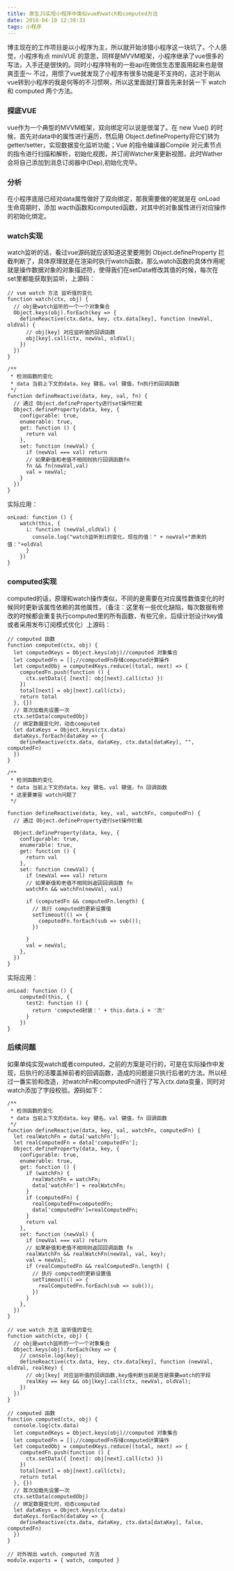 ```yaml
---
title: 原生JS实现小程序中类似vue的watch和computed方法
date: 2018-04-10 12:39:33
tags: 小程序
---
```

博主现在的工作项目是以小程序为主，所以就开始涉猎小程序这一块坑了。个人感觉，小程序有点 miniVUE 的意思，同样是MVVM框架，小程序继承了vue很多的写法，入手还是很快的。同时小程序特有的一些api在微信生态里面用起来也是很爽歪歪～ 不过，用惯了vue就发现了小程序有很多功能是不支持的，这对于刚从vue转到小程序的我是何等的不习惯啊，所以这里面就打算首先来封装一下 watch 和 computed 两个方法。

### 探底VUE
vue作为一个典型的MVVM框架，双向绑定可以说是很溜了。在 new Vue() 的时候，首先对data中的属性进行遍历，然后用 Object.defineProperty将它们转为 getter/setter，实现数据变化监听功能；Vue 的指令编译器Compile 对元素节点的指令进行扫描和解析，初始化视图，并订阅Watcher来更新视图，此时Wather 会将自己添加到消息订阅器中(Dep),初始化完毕。

### 分析
在小程序底层已经对data属性做好了双向绑定，那我需要做的呢就是在 onLoad 生命周期时，添加 wacth函数和computed函数，对其中的对象属性进行对应操作的初始化绑定。
### watch实现
watch监听的话，看过vue源码就应该知道这里要用到 Object.defineProperty 拦截判断了，具体原理就是在渲染时执行watch函数，那么watch函数的具体作用呢就是操作数据对象的对象描述符，使得我们在setData修改其值的时候，每次在set里都能获取到监听，上源码：

```
// vue watch 方法 监听值的变化
function watch(ctx, obj) {
  // obj是watch监听的一个一个对象集合 
  Object.keys(obj).forEach(key => {
    defineReactive(ctx.data, key, ctx.data[key], function (newVal, oldVal) {
      // obj[key] 对应监听值的回调函数
      obj[key].call(ctx, newVal, oldVal);
    })
  })
}

/**
 * 检测函数的变化
 * data 当前上下文的data，key 键名，val 键值，fn执行的回调函数
 */
function defineReactive(data, key, val, fn) {
  // 通过 Object.defineProperty进行set操作拦截
  Object.defineProperty(data, key, {
    configurable: true,
    enumerable: true,
    get: function () {
      return val
    }, 
    set: function (newVal) {
      if (newVal === val) return
      // 如果新值和老值不相同则执行回调函数fn
      fn && fn(newVal,val)
      val = newVal;
    }
  })
}
```

实际应用：

```
onLoad: function () {
    watch(this, {
      i: function (newVal,oldVal) {
        console.log("watch监听到i的变化，现在的值：" + newVal+"原来的值："+oldVal
      }
    })
}
```

### computed实现
computed的话，原理和watch操作类似，不同的是需要在对应属性数值变化的时候同时更新该属性依赖的其他属性，（备注：这里有一些优化缺陷，每次数据有修改的时候都会重复执行computed里的所有函数，有些冗余，后续计划设计key值或者采用发布订阅模式优化）上源码：
```
// computed 函数
function computed(ctx, obj) {
  let computedKeys = Object.keys(obj)//computed 对象集合
  let computedFn = [];//computedFn存储computed计算操作
  let computedObj = computedKeys.reduce((total, next) => {
    computedFn.push(function () {
      ctx.setData({ [next]: obj[next].call(ctx) })
    })
    total[next] = obj[next].call(ctx);
    return total
  }, {})
  // 首次加载先设置一次
  ctx.setData(computedObj)
  // 绑定数据变化时，动态computed
  let dataKeys = Object.keys(ctx.data)
  dataKeys.forEach(dataKey => {
    defineReactive(ctx.data, dataKey, ctx.data[dataKey], "", computedFn)
  })
}

/**
 * 检测函数的变化
 * data 当前上下文的data，key 键名，val 键值，fn 回调函数
 * 这里要兼容 watch问题了
 */

function defineReactive(data, key, val, watchFn, computedFn) {
  // 通过 Object.defineProperty进行set操作拦截

  Object.defineProperty(data, key, {
    configurable: true,
    enumerable: true,
    get: function () {
      return val
    },
    set: function (newVal) {
      if (newVal === val) return
      // 如果新值和老值不相同则返回回调函数 fn
      watchFn && watchFn(newVal, val)

      if (computedFn && computedFn.length) {
        // 执行 computed的更新设置值
        setTimeout(() => {
          computedFn.forEach(sub => sub());
        })

      }
      val = newVal;
    },
  })
}
```
实际应用：

```
onLoad: function () {
    computed(this, {
      test2: function () {
        return 'computed封装：' + this.data.i + '次'
      }
    })
}
```

### 后续问题
如果单纯实现watch或者computed，之前的方案是可行的，可是在实际操作中发现，后执行的活覆盖掉前者的回调函数，造成的问题是只执行后者的方法。所以经过一番实验和改造，对watchFn和computedFn进行了写入ctx.data变量，同时对watch添加了字段校验。源码如下：
```
/**
 * 检测函数的变化
 * data 当前上下文的data，key 键名，val 键值，fn 回调函数
 */
function defineReactive(data, key, val, watchFn, computedFn) {
  let realWatchFn = data['watchFn'];
  let realComputedFn = data['computedFn'];
  Object.defineProperty(data, key, {
    configurable: true,
    enumerable: true,
    get: function () {
      if (watchFn) {
        realWatchFn = watchFn;
        data['watchFn'] = realWatchFn;
      }
      if (computedFn) {
        realComputedFn=computedFn;
        data['computedFn']=realComputedFn;
      }
      return val
    },
    set: function (newVal) {
      if (newVal === val) return
      // 如果新值和老值不相同则返回回调函数 fn
      realWatchFn && realWatchFn(newVal, val, key);
      val = newVal;
      if (realComputedFn && realComputedFn.length) {
        // 执行 computed的更新设置值
        setTimeout(() => {
          realComputedFn.forEach(sub => sub());
        })
      }
    },
  })
}

// vue watch 方法 监听值的变化
function watch(ctx, obj) {
  // obj是watch监听的一个一个对象集合 
  Object.keys(obj).forEach(key => {
    // console.log(key);
    defineReactive(ctx.data, key, ctx.data[key], function (newVal, oldVal, realKey) {
      // obj[key] 对应监听值的回调函数,key值判断当前是否是需要watch的字段
      realKey == key && obj[key].call(ctx, newVal, oldVal);
    })
  })
}

// computed 函数
function computed(ctx, obj) {
  console.log(ctx.data)
  let computedKeys = Object.keys(obj)//computed 对象集合
  let computedFn = [];//computedFn存储computed计算操作
  let computedObj = computedKeys.reduce((total, next) => {
    computedFn.push(function () {
      ctx.setData({ [next]: obj[next].call(ctx) })
    })
    total[next] = obj[next].call(ctx);
    return total
  }, {})
  // 首次加载先设置一次
  ctx.setData(computedObj)
  // 绑定数据变化时，动态computed
  let dataKeys = Object.keys(ctx.data)
  dataKeys.forEach(dataKey => {
    defineReactive(ctx.data, dataKey, ctx.data[dataKey], false, computedFn)
  })
}

// 对外抛出 watch、computed 方法
module.exports = { watch, computed }

```